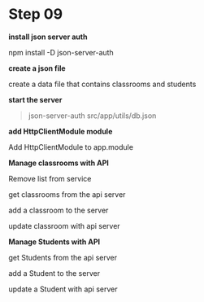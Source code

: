 # Step 09

**install json server auth**

npm install -D json-server-auth

**create a json file**

create a data file that contains classrooms and students

**start the server**

>json-server-auth src/app/utils/db.json

**add HttpClientModule module**

Add HttpClientModule to app.module

**Manage classrooms with API**

Remove list from service 

get classrooms from the api server

add a classroom to the server

update classroom with api server

**Manage Students with API**

get Students from the api server

add a Student to the server

update a Student with api server
